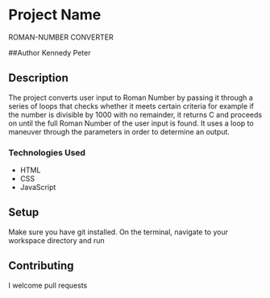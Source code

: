 # Project Name

ROMAN-NUMBER CONVERTER

##Author
Kennedy Peter

## Description

The project converts user input  to Roman Number by passing it through a series of loops that checks whether it meets certain criteria
for example if the number is divisible by 1000 with no remainder, it returns C and proceeds on until the full Roman Number of the user input is found. It uses a loop to maneuver through the parameters in order to determine an output.

### Technologies Used
* HTML
* CSS
* JavaScript

## Setup

Make sure you have git installed. On the terminal, navigate to your workspace directory and run


## Contributing

I welcome pull requests
